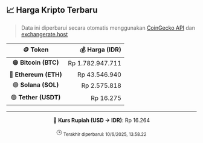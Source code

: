 

<!-- HARGA_KRIPTO -->
## 📈 Harga Kripto Terbaru

> Data ini diperbarui secara otomatis menggunakan [CoinGecko API](https://www.coingecko.com/) dan [exchangerate.host](https://exchangerate.host/)

<div align="center">

| 🪙 Token | 💰 Harga (IDR) |
|:------:|---------------:|
| 🟠 **Bitcoin (BTC)**   | Rp 1.782.947.711 |
| 🔵 **Ethereum (ETH)**  | Rp 43.546.940 |
| 🟣 **Solana (SOL)**    | Rp 2.575.818 |
| 🟢 **Tether (USDT)**   | Rp 16.275 |

---

💱 **Kurs Rupiah (USD → IDR)**: Rp 16.264

🕒 <sub>Terakhir diperbarui: 10/6/2025, 13.58.22</sub>

</div>
<!-- /HARGA_KRIPTO -->
